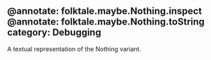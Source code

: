 @annotate: folktale.maybe.Nothing.inspect
@annotate: folktale.maybe.Nothing.toString
category: Debugging
---

A textual representation of the Nothing variant.